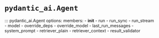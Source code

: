 # `pydantic_ai.Agent`

::: pydantic_ai.Agent
    options:
      members:
        - __init__
        - run
        - run_sync
        - run_stream
        - model
        - override_deps
        - override_model
        - last_run_messages
        - system_prompt
        - retriever_plain
        - retriever_context
        - result_validator
